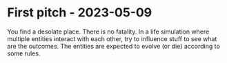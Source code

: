 # First pitch - 2023-05-09
You find a desolate place. There is no fatality. In a life simulation where multiple entities interact with each other, try to influence stuff to see what are the outcomes. The entities are expected to evolve (or die) according to some rules.  